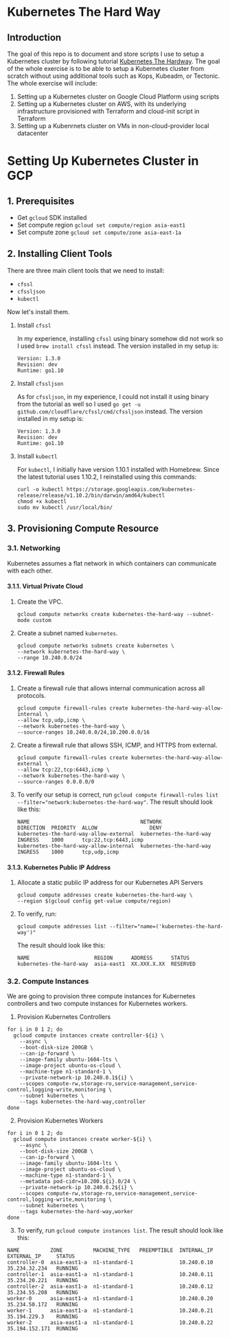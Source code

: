 # Kubernetes The Hard Way

## Introduction

The goal of this repo is to document and store scripts I use to setup a Kubernetes cluster by following tutorial [Kubernetes The Hardway](https://github.com/kelseyhightower/kubernetes-the-hard-way). The goal of the whole exercise is to be able to setup a Kubernetes cluster from scratch without using additional tools such as Kops, Kubeadm, or Tectonic. The whole exercise will include:
1. Setting up a Kubernetes cluster on Google Cloud Platform using scripts
2. Setting up a Kubernetes cluster on AWS, with its underlying infrastructure provisioned with Terraform and cloud-init script in Terraform
3. Setting up a Kubenrnets cluster on VMs in non-cloud-provider local datacenter

# Setting Up Kubernetes Cluster in GCP

## 1. Prerequisites

- Get `gcloud` SDK installed
- Set compute region `gcloud set compute/region asia-east1`
- Set compute zone `gcloud set compute/zone asia-east-1a`

## 2. Installing Client Tools

There are three main client tools that we need to install:
- `cfssl`
- `cfssljson`
- `kubectl`

Now let's install them.

1. Install `cfssl`  

     In my experience, installing `cfssl` using binary somehow did not work so I used `brew install cfssl` instead. The version installed in my setup is:

     ```
     Version: 1.3.0
     Revision: dev
     Runtime: go1.10
     ```

2. Install `cfssljson`  

     As for `cfssljson`, in my experience, I could not install it using binary from the tutorial as well so I used `go get -u github.com/cloudflare/cfssl/cmd/cfssljson` instead. The version installed in my setup is:

     ```
     Version: 1.3.0
     Revision: dev
     Runtime: go1.10
     ```

3. Install `kubectl`  

     For `kubectl`, I initially have version 1.10.1 installed with Homebrew. Since the latest tutorial uses 1.10.2, I reinstalled using this commands:

     ```
     curl -o kubectl https://storage.googleapis.com/kubernetes-release/release/v1.10.2/bin/darwin/amd64/kubectl
     chmod +x kubectl
     sudo mv kubectl /usr/local/bin/
     ```

## 3. Provisioning Compute Resource

### 3.1. Networking

Kubernetes assumes a flat network in which containers can communicate with each other.

#### 3.1.1. Virtual Private Cloud

1. Create the VPC.

     ```
     gcloud compute networks create kubernetes-the-hard-way --subnet-mode custom
     ```

2. Create a subnet named `kubernetes`.

     ```
     gcloud compute networks subnets create kubernetes \
     --network kubernetes-the-hard-way \
     --range 10.240.0.0/24
     ```

#### 3.1.2. Firewall Rules

1. Create a firewall rule that allows internal communication across all protocols.

     ```
     gcloud compute firewall-rules create kubernetes-the-hard-way-allow-internal \
     --allow tcp,udp,icmp \
     --network kubernetes-the-hard-way \
     --source-ranges 10.240.0.0/24,10.200.0.0/16
     ```

2. Create a firewall rule that allows SSH, ICMP, and HTTPS from external.

     ```
     gcloud compute firewall-rules create kubernetes-the-hard-way-allow-external \
     --allow tcp:22,tcp:6443,icmp \
     --network kubernetes-the-hard-way \
     --source-ranges 0.0.0.0/0
     ```

3. To verify our setup is correct, run `gcloud compute firewall-rules list --filter="network:kubernetes-the-hard-way"`. The result should look like this:

     ```
     NAME                                    NETWORK                  DIRECTION  PRIORITY  ALLOW                 DENY
     kubernetes-the-hard-way-allow-external  kubernetes-the-hard-way  INGRESS    1000      tcp:22,tcp:6443,icmp
     kubernetes-the-hard-way-allow-internal  kubernetes-the-hard-way  INGRESS    1000      tcp,udp,icmp
     ```


#### 3.1.3. Kubernetes Public IP Address

1. Allocate a static public IP address for our Kubernetes API Servers   
     ```
     gcloud compute addresses create kubernetes-the-hard-way \
     --region $(gcloud config get-value compute/region)
     ```

2. To verify, run:

     ```
     gcloud compute addresses list --filter="name=('kubernetes-the-hard-way')"
     ```
     
     The result should look like this:

     ```
     NAME                     REGION      ADDRESS      STATUS
     kubernetes-the-hard-way  asia-east1  XX.XXX.X.XX  RESERVED
     ```

### 3.2. Compute Instances

We are going to provision three compute instances for Kubernetes controllers and two compute instances for Kubernetes workers.

1. Provision Kubernetes Controllers  

```
for i in 0 1 2; do
  gcloud compute instances create controller-${i} \
    --async \
    --boot-disk-size 200GB \
    --can-ip-forward \
    --image-family ubuntu-1604-lts \
    --image-project ubuntu-os-cloud \
    --machine-type n1-standard-1 \
    --private-network-ip 10.240.0.1${i} \
    --scopes compute-rw,storage-ro,service-management,service-control,logging-write,monitoring \
    --subnet kubernetes \
    --tags kubernetes-the-hard-way,controller
done
```

2. Provision Kubernetes Workers  
 
```
for i in 0 1 2; do
  gcloud compute instances create worker-${i} \
    --async \
    --boot-disk-size 200GB \
    --can-ip-forward \
    --image-family ubuntu-1604-lts \
    --image-project ubuntu-os-cloud \
    --machine-type n1-standard-1 \
    --metadata pod-cidr=10.200.${i}.0/24 \
    --private-network-ip 10.240.0.2${i} \
    --scopes compute-rw,storage-ro,service-management,service-control,logging-write,monitoring \
    --subnet kubernetes \
    --tags kubernetes-the-hard-way,worker
done
```

3. To verify, run `gcloud compute instances list`. The result should look like this:

```
NAME          ZONE          MACHINE_TYPE   PREEMPTIBLE  INTERNAL_IP  EXTERNAL_IP     STATUS
controller-0  asia-east1-a  n1-standard-1               10.240.0.10  35.234.32.234   RUNNING
controller-1  asia-east1-a  n1-standard-1               10.240.0.11  35.234.20.221   RUNNING
controller-2  asia-east1-a  n1-standard-1               10.240.0.12  35.234.55.208   RUNNING
worker-0      asia-east1-a  n1-standard-1               10.240.0.20  35.234.50.172   RUNNING
worker-1      asia-east1-a  n1-standard-1               10.240.0.21  35.194.229.3    RUNNING
worker-2      asia-east1-a  n1-standard-1               10.240.0.22  35.194.152.171  RUNNING
```
